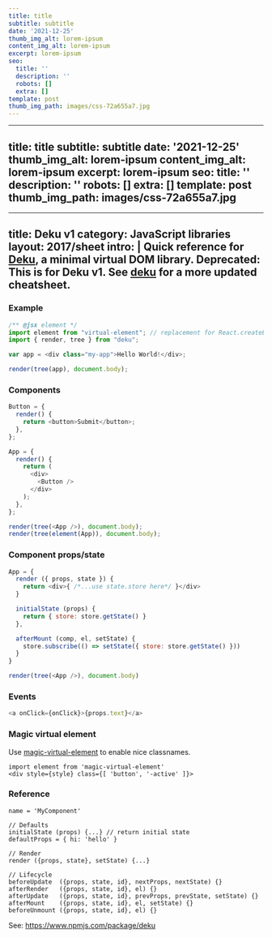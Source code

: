 ```yaml
---
title: title
subtitle: subtitle
date: '2021-12-25'
thumb_img_alt: lorem-ipsum
content_img_alt: lorem-ipsum
excerpt: lorem-ipsum
seo:
  title: ''
  description: ''
  robots: []
  extra: []
template: post
thumb_img_path: images/css-72a655a7.jpg
---
```

---
title: title
subtitle: subtitle
date: '2021-12-25'
thumb_img_alt: lorem-ipsum
content_img_alt: lorem-ipsum
excerpt: lorem-ipsum
seo:
  title: ''
  description: ''
  robots: []
  extra: []
template: post
thumb_img_path: images/css-72a655a7.jpg
---
---
title: Deku v1
category: JavaScript libraries
layout: 2017/sheet
intro: |
  Quick reference for [Deku](https://www.npmjs.com/package/deku), a minimal virtual DOM library. **Deprecated:** This is for Deku v1. See [deku](./deku) for a more updated cheatsheet.
---

### Example

```js
/** @jsx element */
import element from "virtual-element"; // replacement for React.createElement
import { render, tree } from "deku";

var app = <div class="my-app">Hello World!</div>;

render(tree(app), document.body);
```

### Components

```js
Button = {
  render() {
    return <button>Submit</button>;
  },
};

App = {
  render() {
    return (
      <div>
        <Button />
      </div>
    );
  },
};

render(tree(<App />), document.body);
render(tree(element(App)), document.body);
```

### Component props/state

```js
App = {
  render ({ props, state }) {
    return <div>{ /*...use state.store here*/ }</div>
  }

  initialState (props) {
    return { store: store.getState() }
  },

  afterMount (comp, el, setState) {
    store.subscribe(() => setState({ store: store.getState() }))
  }
}

render(tree(<App />), document.body)
```

### Events

```js
<a onClick={onClick}>{props.text}</a>
```

### Magic virtual element

Use [magic-virtual-element](https://github.com/dekujs/magic-virtual-element) to enable nice classnames.

```
import element from 'magic-virtual-element'
<div style={style} class={[ 'button', '-active' ]}>
```

### Reference

```
name = 'MyComponent'

// Defaults
initialState (props) {...} // return initial state
defaultProps = { hi: 'hello' }

// Render
render ({props, state}, setState) {...}

// Lifecycle
beforeUpdate  ({props, state, id}, nextProps, nextState) {}
afterRender   ({props, state, id}, el) {}
afterUpdate   ({props, state, id}, prevProps, prevState, setState) {}
afterMount    ({props, state, id}, el, setState) {}
beforeUnmount ({props, state, id}, el) {}
```

See: <https://www.npmjs.com/package/deku>
